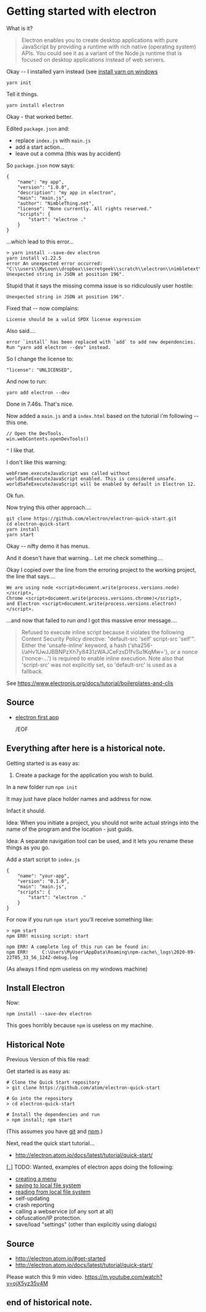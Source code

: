 # Getting started with electron

What is it?

> Electron enables you to create desktop applications with pure JavaScript by providing a runtime with rich native (operating system) APIs. You could see it as a variant of the Node.js runtime that is focused on desktop applications instead of web servers.


Okay -- I installed yarn instead (see [install yarn on windows](../yarn/install-yarn-on-windows-2020.md)


	yarn init

Tell it things.

	yarn install electron

Okay - that worked better.


Edited `package.json` and:

- replace `index.js` with `main.js`
- add a start action...
- leave out a comma (this was by accident)

So `package.json` now says:


	{
		"name": "my app",
		"version": "1.0.0",
		"description": "my app in electron",
		"main": "main.js",
		"author": "NimbleThing.net",
		"license": "None currently. All rights reserved."
		"scripts": {
			"start": "electron ."
		}
	}

...which lead to this error...

	> yarn install --save-dev electron
	yarn install v1.22.5
	error An unexpected error occurred: "C:\\users\\MyLeon\\dropbox\\secretgeek\\scratch\\electron\\nimbletext\\package.json: Unexpected string in JSON at position 196".

Stupid that it says the missing comma issue is so ridiculously user hostile:

	Unexpected string in JSON at position 196".

Fixed that -- now complains:


	License should be a valid SPDX license expression

Also said....


	error `install` has been replaced with `add` to add new dependencies. Run "yarn add electron --dev" instead.

So I change the license to:

	"license": "UNLICENSED",

And now to run:

	yarn add electron --dev

Done in 7.46s. That's nice.


Now added a `main.js` and a `index.html` based on the tutorial i'm following -- this one.

	// Open the DevTools.
	win.webContents.openDevTools()

`^` I like that.

I don't like this warning:

	webFrame.executeJavaScript was called without worldSafeExecuteJavaScript enabled. This is considered unsafe. worldSafeExecuteJavaScript will be enabled by default in Electron 12.

Ok fun.

Now trying this other approach....


	git clone https://github.com/electron/electron-quick-start.git
	cd electron-quick-start
	yarn install
	yarn start

Okay -- nifty demo it has menus.

And it doesn't have that warning... Let me check something....

Okay I copied over the line from the erroring project to the working project, the line that says....


	We are using node <script>document.write(process.versions.node)</script>,
	Chrome <script>document.write(process.versions.chrome)</script>,
	and Electron <script>document.write(process.versions.electron)</script>.

...and now that failed to run *and* I got this massive error message....

> Refused to execute inline script because it violates the following Content Security Policy directive: "default-src 'self' script-src 'self'". Either the 'unsafe-inline' keyword, a hash ('sha256-I/aHv1UwJJBBNPzXh7y8431zWAJCeFzsD1fvSu1KqMw='), or a nonce ('nonce-...') is required to enable inline execution. Note also that 'script-src' was not explicitly set, so 'default-src' is used as a fallback.

See https://www.electronjs.org/docs/tutorial/boilerplates-and-clis


## Source

- [electron first app](https://www.electronjs.org/docs/tutorial/first-app)


	/EOF

## Everything after here is a historical note.


Getting started is as easy as:

1. Create a package for the application you wish to build.

In a new folder run `npm init`

It may just have place holder names and address for now.

Infact it should.

Idea: When you initiate a project, you should not write actual strings into the name of the program and the location - just guids.

Idea: A separate navigation tool can be used, and it lets you rename these things as you go.


Add a start script to `index.js`

	{
		"name": "your-app",
		"version": "0.1.0",
		"main": "main.js",
		"scripts": {
			"start": "electron ."
		}
	}


For now if you run `npm start` you'll receive something like:

	> npm start
	npm ERR! missing script: start

	npm ERR! A complete log of this run can be found in:
	npm ERR!     C:\Users\MyUser\AppData\Roaming\npm-cache\_logs\2020-09-22T05_33_56_124Z-debug.log


(As always I find npm useless on my windows machine)




## Install Electron

Now:

	npm install --save-dev electron

This goes horribly because `npm` is useless on my machine.


## Historical Note

Previous Version of this file read:

Get started is as easy as:

	# Clone the Quick Start repository
	> git clone https://github.com/atom/electron-quick-start

	# Go into the repository
	> cd electron-quick-start

	# Install the dependencies and run
	> npm install; npm start

(This assumes you have [git](../git/01_summary.md) and [npm](../npm/01_summary.md).)

Next, read the quick start tutorial...

 - http://electron.atom.io/docs/latest/tutorial/quick-start/

[_] TODO: Wanted, examples of electron apps doing the following:

 - [creating a menu](https://github.com/atom/electron/blob/master/docs/api/menu.md)
 - [saving to local file system](save_to_file.md)
 - [reading from local file system](save_to_file.md)
 - self-updating
 - crash reporting
 - calling a webservice (of any sort at all)
 - obfuscation/IP protection.
 - save/load "settings" (other than explicitly using dialogs)



## Source

 - http://electron.atom.io/#get-started
 - http://electron.atom.io/docs/latest/tutorial/quick-start/

Please watch this 9 min video. https://m.youtube.com/watch?v=ojX5yz35v4M


## end of historical note.

